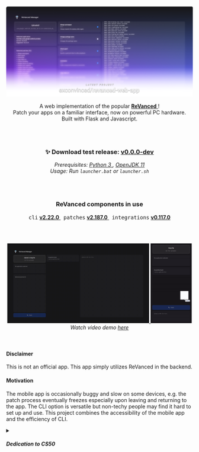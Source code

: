 [![Watch the video](./.preview/banner.png)](https://youtu.be/-MK7L0JYTxU)

<div align="center">
    A web implementation of the popular
    <a href="https://github.com/ReVanced">
        <b>ReVanced</b>
    </a>!
    <br> Patch your apps on a familiar interface, now on powerful PC hardware.
    <br> Built with Flask and Javascript.
</div>

<br>&nbsp;

<div align="center">
    <h3>
        ✨ Download test release:
        <a href="https://github.com/exconvinced/revanced-web-app/releases/latest">
            v0.0.0-dev
        </a>
    </h3>
</div>
<div align="center">
    <em>
        Prerequisites:
        <a href="https://www.python.org/downloads/release/python-3106/">
            Python 3
        </a>,
        <a href="https://jdk.java.net/archive/">OpenJDK 11</a>
        <br>
        Usage:
        Run <code>launcher.bat</code> or <code>launcher.sh</code>
    </em>
</div>

<br>&nbsp;

<div align="center">
    <h3>
        ReVanced components in use
    </h3>
</div>
<div align="center">
    <samp>cli</samp> 
    <a href="https://github.com/ReVanced/revanced-cli/releases/tag/v2.22.0">
        <b>v2.22.0</b>
    </a>
    &nbsp;
    <samp>patches</samp> 
    <a href="https://github.com/ReVanced/revanced-patches/releases/tag/v2.187.0">
        <b>v2.187.0</b>
    </a>
    &nbsp;
    <samp>integrations</samp> 
    <a href="https://github.com/ReVanced/revanced-integrations/releases/tag/v0.117.0">
        <b>v0.117.0</b>
    </a>
</div>

<br>&nbsp;

<div align="center">
    <a href="https://youtu.be/dQw4w9WgXcQ">
        <img width="76%" src="./.preview/demo.gif" alt="image"/>
    </a>
    <a width="10vw" href="https://youtu.be/DfEnIFV2-mc">
        <img width="22%" src="./.preview/demo-mobile.gif" alt="image"/>
    </a>
</div>

<div align="center">
        <em>
            Watch video demo
            <a href="https://youtu.be/-MK7L0JYTxU">here</a>
        </em>
</div>
<br>&nbsp;


#### Disclaimer
This is not an official app. This app simply utilizes ReVanced in the backend.

#### Motivation

The mobile app is occasionally buggy and slow on some devices,
e.g. the patch process eventually freezes especially upon leaving and returning to the app. 
The CLI option is versatile but non-techy people may find it hard to set up and use.
This project combines the accessibility of the mobile app and the efficiency of CLI.

<details>
<summary><h5>Dedication to CS50</h5></summary>
  I needed to build something for the <a href="https://www.edx.org/course/introduction-computer-science-harvardx-cs50x">CS50</a> final project.
  I completed this project in 3 days, thanks to ChatGPT for helping me troubleshoot errors.
  This is relatively easier than solving the Tideman problem set!
  <br><br>
  I learned a lot about the communication logic between `app.routes` in Flask and `event.sources` in Javascript. 
  I should study proper coding paradigms for writing cleaner code for my next project.
</details>
